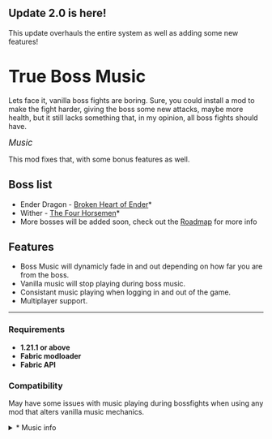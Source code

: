 ## Update 2.0 is here!

This update overhauls the entire system as well as adding some new features!

# <big>True Boss Music</big>

Lets face it, vanilla boss fights are boring.
Sure, you could install a mod to make the fight harder, giving the boss some new attacks, maybe more health, but it still lacks something that, in my opinion, all boss fights should have.

<big> _Music_</big>

This mod fixes that, with some bonus features as well.







## Boss list
*   Ender Dragon - [Broken Heart of Ender](https://www.youtube.com/watch?v=dZ57Q5Y1_os)*
*   Wither - [The Four Horsemen](https://www.youtube.com/watch?v=OsOWi_3RFu4)*
* More bosses will be added soon, check out the [Roadmap](https://github.com/RanoldStranold/Boss-Music/wiki/Planned-Features) for more info
  

## Features
* Boss Music will dynamicly fade in and out depending on how far you are from the boss.
* Vanilla music will stop playing during boss music.
* Consistant music playing when logging in and out of the game.
* Multiplayer support.

---
### Requirements

*   **1.21.1 or above**
*   **Fabric modloader** 
*   **Fabric API**


### Compatibility
May have some issues with music playing during bossfights when using any mod that alters vanilla music mechanics.




<details>
<summary>* Music info</summary>

[The Four Horsemen](https://www.youtube.com/watch?v=OsOWi_3RFu4&list=PL-Hdqs95TsoP5XX_H_a1n_stSPuBpuRCe&index=4) by Peter Hont (Wither Theme)

[Broken Heart of Ender](https://www.youtube.com/watch?v=dZ57Q5Y1_os&list=PL-Hdqs95TsoP5XX_H_a1n_stSPuBpuRCe&index=39) by Peter Hont (Dragon Theme)


</details>
